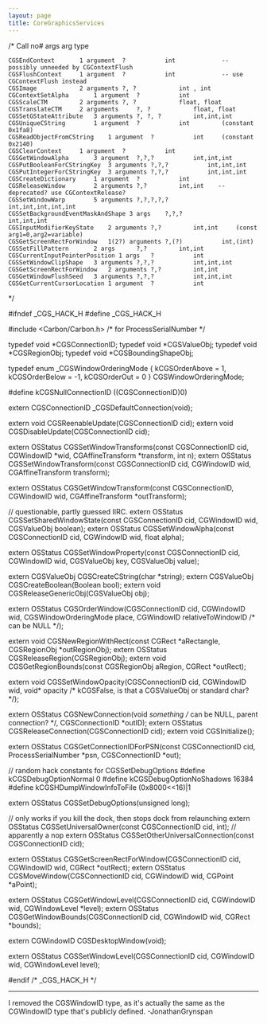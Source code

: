 ```yaml
---
layout: page
title: CoreGraphicsServices
---
```


    
/*
    Call 			no# args	arg 			type
	
    CGSEndContext		1 argument	?			int				-- possibly unneeded by CGContextFlush
    CGSFlushContext		1 argument 	?			int				-- use CGContextFlush instead
    CGSImage			2 arguments	?, ?			int , int
    CGContextSetAlpha		1 argument 	?			int
    CGSScaleCTM			2 arguments	?, ?			float, float
    CGSTranslateCTM		2 arguments 	?, ?			float, float
    CGSSetGStateAttribute	3 arguments	?, ?, ?			int,int,int
    CGSUniqueCString		1 argument	?			int 		(constant 0x1fa8)
    CGSReadObjectFromCString	1 argument	?			int		(constant 0x2140)
    CGSClearContext		1 argument	?			int
    CGSGetWindowAlpha		3 argument	?,?,?			int,int,int
    CGSPutBooleanForCStringKey	3 arguments	?,?,?			int,int,int
    CGSPutIntegerForCStringKey	3 arguments	?,?,?			int,int,int
    CGSCreateDictionary		1 argument	?			int
    CGSReleaseWindow		2 arguments	?,?			int,int    -- deprecated? use CGContextRelease?
    CGSSetWindowWarp		5 arguments	?,?,?,?,?		int,int,int,int,int
    CGSSetBackgroundEventMaskAndShape 3 args	?,?,?			int,int,int
    CGSInputModifierKeyState	2 arguments	?,?			int,int 	(const arg1=0,arg2=variable)
    CGSGetScreenRectForWindow	1(2?) arguments ?,(?)			int,(int)
    CGSSetFillPattern		2 args		?,?			int,int
    CGSCurrentInputPointerPosition 1 args	?			int
    CGSSetWindowClipShape	3 arguments	?,?,?			int,int,int
    CGSGetScreenRectForWindow	2 arguments	?,?			int,int
    CGSGetWindowFlushSeed	3 arguments	?,?,?			int,int,int
    CGSGetCurrentCursorLocation 1 argument	?			int
*/

#ifndef _CGS_HACK_H
#define _CGS_HACK_H

#include <Carbon/Carbon.h> /* for ProcessSerialNumber */

typedef void *CGSConnectionID;
typedef void *CGSValueObj;
typedef void *CGSRegionObj;
typedef void *CGSBoundingShapeObj;

typedef enum _CGSWindowOrderingMode {
    kCGSOrderAbove                =  1,
    kCGSOrderBelow                = -1,
    kCGSOrderOut                  =  0
} CGSWindowOrderingMode;

#define kCGSNullConnectionID ((CGSConnectionID)0)

extern CGSConnectionID _CGSDefaultConnection(void);

extern void CGSReenableUpdate(CGSConnectionID cid);
extern void CGSDisableUpdate(CGSConnectionID cid);

extern OSStatus CGSSetWindowTransforms(const CGSConnectionID cid, CGWindowID *wid, CGAffineTransform *transform, int n);
extern OSStatus CGSSetWindowTransform(const CGSConnectionID cid, CGWindowID wid, CGAffineTransform transform);

extern OSStatus CGSGetWindowTransform(const CGSConnectionID, CGWindowID wid, CGAffineTransform *outTransform);
    
// questionable, partly guessed IIRC.
extern OSStatus CGSSetSharedWindowState(const CGSConnectionID cid, CGWindowID wid, CGSValueObj boolean);
extern OSStatus CGSSetWindowAlpha(const CGSConnectionID cid, CGWindowID wid, float alpha);
    
extern OSStatus CGSSetWindowProperty(const CGSConnectionID cid, CGWindowID wid, CGSValueObj key, CGSValueObj value);

extern CGSValueObj CGSCreateCString(char *string);
extern CGSValueObj CGSCreateBoolean(Boolean bool);
extern void CGSReleaseGenericObj(CGSValueObj obj);

extern OSStatus CGSOrderWindow(CGSConnectionID cid, CGWindowID wid, CGSWindowOrderingMode place, CGWindowID relativeToWindowID /* can be NULL */);

extern void CGSNewRegionWithRect(const CGRect *aRectangle, CGSRegionObj *outRegionObj);
extern OSStatus CGSReleaseRegion(CGSRegionObj);
extern void CGSGetRegionBounds(const CGSRegionObj aRegion, CGRect *outRect);

extern void CGSSetWindowOpacity(CGSConnectionID cid, CGWindowID wid, void* opacity /* kCGSFalse, is that a CGSValueObj or standard char? */);

extern OSStatus CGSNewConnection(void *something /* can be NULL, parent connection? */, CGSConnectionID *outID);
extern OSStatus CGSReleaseConnection(CGSConnectionID cid);
extern void CGSInitialize();

extern OSStatus CGSGetConnectionIDForPSN(const CGSConnectionID cid, ProcessSerialNumber *psn, CGSConnectionID *out);

// random hack constants for CGSSetDebugOptions
#define kCGSDebugOptionNormal 0
#define kCGSDebugOptionNoShadows 16384
#define kCGSHDumpWindowInfoToFile (0x8000<<16)|1

extern OSStatus CGSSetDebugOptions(unsigned long);

// only works if you kill the dock, then stops dock from relaunching
extern OSStatus CGSSetUniversalOwner(const CGSConnectionID cid, int);
// apparently a nop
extern OSStatus CGSSetOtherUniversalConnection(const CGSConnectionID cid);

extern OSStatus CGSGetScreenRectForWindow(CGSConnectionID cid, CGWindowID wid, CGRect *outRect);
extern OSStatus CGSMoveWindow(CGSConnectionID cid, CGWindowID wid, CGPoint *aPoint);

extern OSStatus CGSGetWindowLevel(CGSConnectionID cid, CGWindowID wid, CGWindowLevel *level);
extern OSStatus CGSGetWindowBounds(CGSConnectionID cid, CGWindowID wid, CGRect *bounds);

extern CGWindowID CGSDesktopWindow(void);

extern OSStatus CGSSetWindowLevel(CGSConnectionID cid, CGWindowID wid, CGWindowLevel level);

#endif /* _CGS_HACK_H */


----

I removed the CGSWindowID type, as it's actually the same as the CGWindowID type that's publicly defined. -JonathanGrynspan

